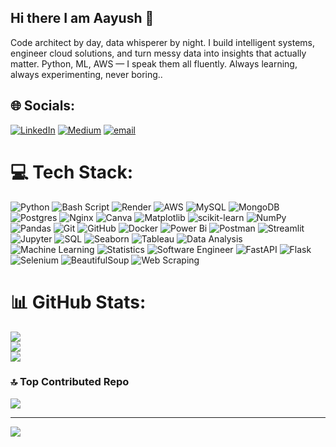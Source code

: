 ## Hi there I am Aayush  👋
Code architect by day, data whisperer by night. I build intelligent systems, engineer cloud solutions, and turn messy data into insights that actually matter. Python, ML, AWS — I speak them all fluently. Always learning, always experimenting, never boring..


## 🌐 Socials:
[![LinkedIn](https://img.shields.io/badge/LinkedIn-%230077B5.svg?logo=linkedin&logoColor=white)](https://linkedin.com/in/aayushpandey7) [![Medium](https://img.shields.io/badge/Medium-12100E?logo=medium&logoColor=white)](https://medium.com/@aayushpandey7310) [![email](https://img.shields.io/badge/Email-D14836?logo=gmail&logoColor=white)](mailto:aayushpandey7310@gmail.com) 

# 💻 Tech Stack:
![Python](https://img.shields.io/badge/python-3670A0?style=flat&logo=python&logoColor=ffdd54) ![Bash Script](https://img.shields.io/badge/bash_script-%23121011.svg?style=flat&logo=gnu-bash&logoColor=white) ![Render](https://img.shields.io/badge/Render-%46E3B7.svg?style=flat&logo=render&logoColor=white) ![AWS](https://img.shields.io/badge/AWS-%23FF9900.svg?style=flat&logo=amazon-aws&logoColor=white) ![MySQL](https://img.shields.io/badge/mysql-4479A1.svg?style=flat&logo=mysql&logoColor=white) ![MongoDB](https://img.shields.io/badge/MongoDB-%234ea94b.svg?style=flat&logo=mongodb&logoColor=white) ![Postgres](https://img.shields.io/badge/postgres-%23316192.svg?style=flat&logo=postgresql&logoColor=white) ![Nginx](https://img.shields.io/badge/nginx-%23009639.svg?style=flat&logo=nginx&logoColor=white) ![Canva](https://img.shields.io/badge/Canva-%2300C4CC.svg?style=flat&logo=Canva&logoColor=white) ![Matplotlib](https://img.shields.io/badge/Matplotlib-%23ffffff.svg?style=flat&logo=Matplotlib&logoColor=black) ![scikit-learn](https://img.shields.io/badge/scikit--learn-%23F7931E.svg?style=flat&logo=scikit-learn&logoColor=white) ![NumPy](https://img.shields.io/badge/numpy-%23013243.svg?style=flat&logo=numpy&logoColor=white) ![Pandas](https://img.shields.io/badge/pandas-%23150458.svg?style=flat&logo=pandas&logoColor=white) ![Git](https://img.shields.io/badge/git-%23F05033.svg?style=flat&logo=git&logoColor=white) ![GitHub](https://img.shields.io/badge/github-%23121011.svg?style=flat&logo=github&logoColor=white) ![Docker](https://img.shields.io/badge/docker-%230db7ed.svg?style=flat&logo=docker&logoColor=white) ![Power Bi](https://img.shields.io/badge/power_bi-F2C811?style=flat&logo=powerbi&logoColor=black) ![Postman](https://img.shields.io/badge/Postman-FF6C37?style=flat&logo=postman&logoColor=white)
![Streamlit](https://img.shields.io/badge/Streamlit-FF4B4B?style=flat&logo=streamlit&logoColor=white)
![Jupyter](https://img.shields.io/badge/Jupyter-F37626?style=flat&logo=jupyter&logoColor=white)
![SQL](https://img.shields.io/badge/SQL-336791?style=flat&logo=postgresql&logoColor=white)
![Seaborn](https://img.shields.io/badge/Seaborn-009688?style=flat&logo=python&logoColor=white)
![Tableau](https://img.shields.io/badge/Tableau-E97627?style=flat&logo=tableau&logoColor=white)
![Data Analysis](https://img.shields.io/badge/Data%20Analysis-4CAF50?style=flat&logo=databricks&logoColor=white)
![Machine Learning](https://img.shields.io/badge/Machine%20Learning-FF6F00?style=flat&logo=tensorflow&logoColor=white)
![Statistics](https://img.shields.io/badge/Statistics-2E86C1?tyle=flat&logo=R&logoColor=white)
![Software Engineer](https://img.shields.io/badge/Software%20Engineer-4285F4?style=flat&logo=google-chrome&logoColor=white)
![FastAPI](https://img.shields.io/badge/FastAPI-009688?style=flat&logo=fastapi&logoColor=white)
![Flask](https://img.shields.io/badge/Flask-000000?style=flat&logo=flask&logoColor=white)
![Selenium](https://img.shields.io/badge/Selenium-44BFC3?style=flat&logo=selenium&logoColor=white)
![BeautifulSoup](https://img.shields.io/badge/BeautifulSoup-FF8C00?style=flat&logo=python&logoColor=white)
![Web Scraping](https://img.shields.io/badge/WebScraping-228B22?style=flat&logo=codeforces&logoColor=white)



# 📊 GitHub Stats:
![](https://github-readme-stats.vercel.app/api?username=aaysush&theme=dark&hide_border=false&include_all_commits=false&count_private=false)<br/>
![](https://nirzak-streak-stats.vercel.app/?user=aaysush&theme=dark&hide_border=false)<br/>
![](https://github-readme-stats.vercel.app/api/top-langs/?username=aaysush&theme=dark&hide_border=false&include_all_commits=false&count_private=false&layout=compact)

### 🔝 Top Contributed Repo
![](https://github-contributor-stats.vercel.app/api?username=aaysush&limit=5&theme=dark&combine_all_yearly_contributions=true)

---
[![](https://visitcount.itsvg.in/api?id=aaysush&icon=0&color=1)](https://visitcount.itsvg.in)

<!-- Proudly created with GPRM ( https://gprm.itsvg.in ) -->
